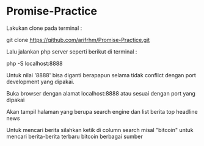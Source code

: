 # Promise-Practice

Lakukan clone pada terminal :


git clone https://github.com/arifrhm/Promise-Practice.git

Lalu jalankan php server seperti berikut di terminal :


php -S localhost:8888


Untuk nilai '8888' bisa diganti berapapun selama tidak conflict dengan port development yang dipakai.

Buka browser dengan alamat localhost:8888 atau sesuai dengan port yang dipakai

Akan tampil halaman yang berupa search engine dan list berita top headline news

Untuk mencari berita silahkan ketik di column search misal "bitcoin" untuk mencari berita-berita terbaru bitcoin berbagai sumber
